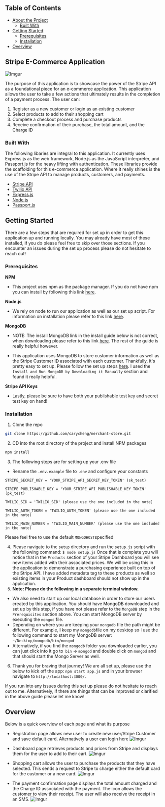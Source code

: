 <!-- TABLE OF CONTENTS -->
## Table of Contents

* [About the Project](#stripe-e-commerce-application)
  * [Built With](#built-with)
* [Getting Started](#getting-started)
  * [Prerequisites](#prerequisites)
  * [Installation](#installation)
* [Overview](#overview)

## Stripe E-Commerce Application

![Imgur](https://i.imgur.com/fp8N5t7.png)

The purpose of this application is to showcase the power of the Stripe API as a foundational piece for an e-commerce application. This application allows the user to take a few actions that ultimately results in the completion of a payment process. The user can:

 1. Register as a new customer or login as an existing customer
 2. Select products to add to their shopping cart
 3. Complete a checkout process and purchase products
 4. Receive confirmation of their purchase, the total amount, and the Charge ID

### Built With
The following libaries are integral to this application. It currently uses Express.js as the web framework, Node.js as the JavaScript interpreter, and Passport.js for the heavy lifting with authentication. These libraries provide the scaffolding for this e-commerce application. Where it really shines is the use of the Stripe API to manage products, customers, and payments.

* [Stripe API](https://stripe.com/docs/api)
* [Twilio API](https://www.twilio.com/docs/usage/api)
* [Express.js](https://expressjs.com/)
* [Node.js](https://nodejs.org/en/)
* [Passport.js](http://www.passportjs.org/)

<!-- GETTING STARTED -->
## Getting Started

There are a few steps that are required for set up in order to get this application up and running locally. You may already have most of these installed, if you do please feel free to skip over those sections. If you encounter an issues during the set up process please do not hesitate to reach out!

### Prerequisites

**NPM**

- This project uses npm as the package manager.  If you do not have npm you can install by following this link [here](https://www.npmjs.com/get-npm).

**Node.js**

- We rely on node to run our application as well as our set up script. For information on installation please refer to this link [here](https://nodejs.org/en/download/).

**MongoDB**

- NOTE: The install MongoDB link in the install guide below is not correct, when downloading please refer to this link [here](https://www.mongodb.com/try/download/community). The rest of the guide is really helpful however.

- This application uses MongoDB to store customer information as well as the Stripe Customer ID associated with each customer. Thankfully, it's pretty easy to set up. Please follow the set up steps [here](https://treehouse.github.io/installation-guides/mac/mongo-mac.html). I used the  ``Install and Run MongoDB by Downloading it Manually`` section and found it really helpful.
 
**Stripe API Keys**

- Lastly, please be sure to have both your publishable test key and secret test key on hand!

### Installation

1. Clone the repo
```sh
git clone https://github.com/carycheng/merchant-store.git
```
2. CD into the root directory of the project and install NPM packages
```sh
npm install
```
3.  The following steps are for setting up your .env file

- Rename the `.env.example` file to `.env` and configure your constants
```
STRIPE_SECRET_KEY = 'YOUR_STRIPE_API_SECRET_KEY_TOKEN' (sk_test)
```
```
STRIPE_PUBLISHABLE_KEY = 'YOUR_STRIPE_API_PUBLISHABLE_KEY_TOKEN' (pk_test)
```
```
TWILIO_SID = 'TWILIO_SID' (please use the one included in the note)
```
```
TWILIO_AUTH_TOKEN = 'TWILIO_AUTH_TOKEN' (please use the one included in the note)
```
```
TWILIO_MAIN_NUMBER = 'TWILIO_MAIN_NUMBER' (please use the one included in the note)
```
Please feel free to use the default `MONGOHOST`specified

4. Please navigate to the `setup` directory and run the `setup.js` script with the following command:
`$ node setup.js`
Once that is complete you will notice that in the `Products` section of your Stripe Dashboard you will see new items added with their associated prices. We will be using this in the application to demonstrate a purchasing experience built on top of the Stripe API. I have added metadata tag to these products as well so existing items in your Product dashboard should not show up in the application.
5. **Note: Please do the following in a separate terminal window.**
- We also need to start up our local database in order to store our users created by this application. You should have MongoDB downloaded and set up by this step, if you have not please refer to the `MongoDB` step in the `Prerequisites` section above. You can start MongoDB server by executing the `mongod` file. 
- Depending on where you are keeping your `mongodb` file the path might be different. For example, I keep my `mongodb`file on my desktop so I use the following command to start my MongoDB server: `~/Desktop/mongodb/bin/mongod`
- Alternatively, if you find the `mongodb` folder you downloaded earlier, you can just click into it go to` bin` -> `mongod` and double click on `mongod` and that should start the Mongo Server as well.
6. Thank you for braving that journey! We are all set up, please use the below to kick off the app: `npm start app.js` and in your browser navigate to `http://localhost:3000/`.

If you run into any issues during this set up please do not hesitate to reach out to me. Alternatively, if there are things that can be improved or clarified in the above guide please let me know!

<!-- Overview -->
## Overview
Below is a quick overview of each page and what its purpose

- Registration page allows new user to create new user/Stripe Customer and save default card. Alternatively a user can login here
![Imgur](https://i.imgur.com/TMpiDix.png)

- Dashboard page retrieves products and prices from Stripe and displays them for the user to add to their cart.
![Imgur](https://i.imgur.com/z2HBcyG.png)

- Shopping cart allows the user to purchase the products that they have selected. This sends a request to Stripe to charge either the default card for the customer or a new card. 
![Imgur](https://i.imgur.com/tWimujq.png)

- The payment confirmation page displays the total amount charged and the Charge ID associated with the payment. The icon allows the customer to view their receipt. The user will also receive the receipt in an SMS.
![Imgur](https://i.imgur.com/78WORc5.png)